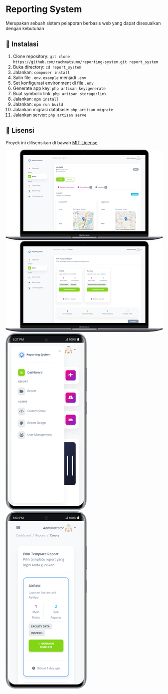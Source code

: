 # Reporting System

<p>Merupakan sebuah sistem pelaporan berbasis web yang dapat disesuaikan dengan kebutuhan</p>

<h2>🚀 Instalasi</h2>
<ol>
    <li>Clone repository: <code>git clone https://github.com/rachmatsumo/reporting-system.git report_system</code></li>
    <li>Buka directory: <code>cd report_system</code></li>
    <li>Jalankan: <code>composer install</code></li>
    <li>Salin file <code>.env.example</code> menjadi <code>.env</code></li>
    <li>Set konfigurasi environment di file <code>.env</code></li>
    <li>Generate app key: <code>php artisan key:generate</code></li>
    <li>Buat symbolic link: <code>php artisan storage:link</code></li>
    <li>Jalankan: <code>npm install</code></li>
    <li>Jalankan: <code>npm run build</code></li>
    <li>Jalankan migrasi database: <code>php artisan migrate</code></li> 
    <li>Jalankan server: <code>php artisan serve</code></li>
</ol>

<h2>📄 Lisensi</h2>
<p>Proyek ini dilisensikan di bawah <a href="LICENSE">MIT License</a>.</p>

![Create Report](screenshots/pic1.png)
![Template Report](screenshots/pic2.png)
![Menu](screenshots/pic3.png)
![Create Report Mobile View](screenshots/pic4.png)